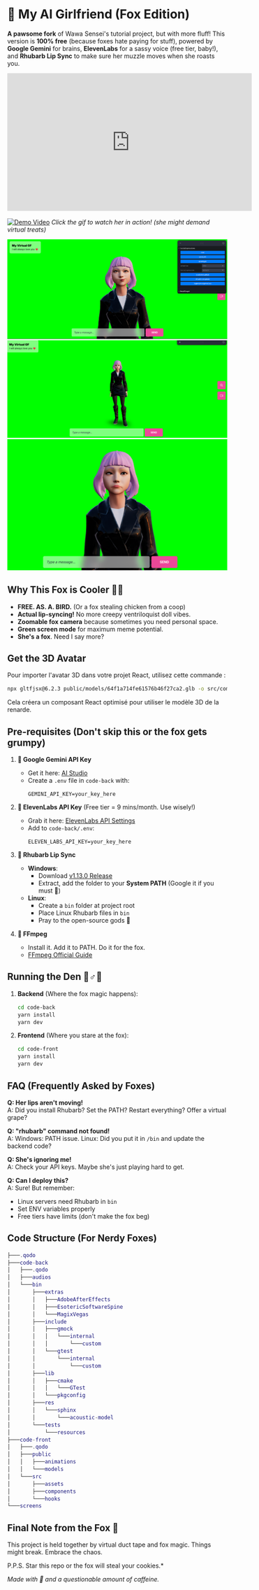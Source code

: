 # 🦊 My AI Girlfriend (Fox Edition) 

**A pawsome fork** of Wawa Sensei's tutorial project, but with more fluff! This version is **100% free** (because foxes hate paying for stuff), powered by **Google Gemini** for brains, **ElevenLabs** for a sassy voice (free tier, baby!), and **Rhubarb Lip Sync** to make sure her muzzle moves when she roasts you. 

<iframe width="560" height="315" src="https://www.youtube.com/embed/hihXR_KsY_Q?si=QJMLpNs4VCATRBwP" title="YouTube video player" frameborder="0" allow="accelerometer; autoplay; clipboard-write; encrypted-media; gyroscope; picture-in-picture; web-share" referrerpolicy="strict-origin-when-cross-origin" allowfullscreen></iframe>

[![Demo Video](https://img.youtube.com/vi/hihXR_KsY_Q/0.jpg)](https://www.youtube.com/watch?v=hihXR_KsY_Q)
*Click the gif to watch her in action! (she might demand virtual treats)*

![Screenshot 1](screens/screenshot1.png)
![Screenshot 2](screens/screenshot2.png)
![Screenshot 3](screens/screenshot3.png)

## Why This Fox is Cooler 🦊✨

- **FREE. AS. A. BIRD.** (Or a fox stealing chicken from a coop)  
- **Actual lip-syncing!** No more creepy ventriloquist doll vibes.  
- **Zoomable fox camera** because sometimes you need personal space.  
- **Green screen mode** for maximum meme potential.  
- **She's a fox**. Need I say more?

## Get the 3D Avatar

Pour importer l'avatar 3D dans votre projet React, utilisez cette commande :

```bash
npx gltfjsx@6.2.3 public/models/64f1a714fe61576b46f27ca2.glb -o src/components/Avatar.jsx -k -r public
```

Cela créera un composant React optimisé pour utiliser le modèle 3D de la renarde.

## Pre-requisites (Don't skip this or the fox gets grumpy)

1. **🦊 Google Gemini API Key**  
   - Get it here: [AI Studio](https://aistudio.google.com/app/apikey)  
   - Create a `.env` file in `code-back` with:  
     ```env
     GEMINI_API_KEY=your_key_here
     ```

2. **🎤 ElevenLabs API Key** (Free tier = 9 mins/month. Use wisely!)  
   - Grab it here: [ElevenLabs API Settings](https://elevenlabs.io/app/settings/api-keys)  
   - Add to `code-back/.env`:  
     ```env
     ELEVEN_LABS_API_KEY=your_key_here
     ```

3. **💋 Rhubarb Lip Sync**  
   - **Windows**:  
     - Download [v1.13.0 Release](https://github.com/DanielSWolf/rhubarb-lip-sync/releases/tag/v1.13.0)  
     - Extract, add the folder to your **System PATH** (Google it if you must 🦊)  
   - **Linux**:  
     - Create a `bin` folder at project root  
     - Place Linux Rhubarb files in `bin`  
     - Pray to the open-source gods 🧘  

4. **🎥 FFmpeg**  
   - Install it. Add it to PATH. Do it for the fox.  
   - [FFmpeg Official Guide](https://ffmpeg.org/download.html)

## Running the Den 🏃♂️💨

1. **Backend** (Where the fox magic happens):  
   ```bash
   cd code-back
   yarn install
   yarn dev
   ```

2. **Frontend** (Where you stare at the fox):  
   ```bash
   cd code-front
   yarn install
   yarn dev
   ```

## FAQ (Frequently Asked by Foxes)

**Q: Her lips aren't moving!**  
A: Did you install Rhubarb? Set the PATH? Restart everything? Offer a virtual grape?  

**Q: "rhubarb" command not found!**  
A: Windows: PATH issue. Linux: Did you put it in `/bin` and update the backend code?  

**Q: She's ignoring me!**  
A: Check your API keys. Maybe she's just playing hard to get.  

**Q: Can I deploy this?**  
A: Sure! But remember:  
- Linux servers need Rhubarb in `bin`  
- Set ENV variables properly  
- Free tiers have limits (don't make the fox beg)  

## Code Structure (For Nerdy Foxes)

```lua
├───.qodo
├───code-back
│   ├───.qodo
│   ├───audios
│   └───bin
│       ├───extras
│       │   ├───AdobeAfterEffects
│       │   ├───EsotericSoftwareSpine
│       │   └───MagixVegas
│       ├───include
│       │   ├───gmock
│       │   │   └───internal
│       │   │       └───custom
│       │   └───gtest
│       │       └───internal
│       │           └───custom
│       ├───lib
│       │   ├───cmake
│       │   │   └───GTest
│       │   └───pkgconfig
│       ├───res
│       │   └───sphinx
│       │       └───acoustic-model
│       └───tests
│           └───resources
├───code-front
│   ├───.qodo
│   ├───public
│   │   ├───animations
│   │   └───models
│   └───src
│       ├───assets
│       ├───components
│       └───hooks
└───screens
```

## Final Note from the Fox 🦊

This project is held together by virtual duct tape and fox magic. Things might break. Embrace the chaos.  

P.P.S. Star this repo or the fox will steal your cookies.*  

*Made with 🦊 and a questionable amount of caffeine.*